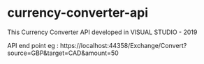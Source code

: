 # currency-converter-api
This Currency Converter API developed in VISUAL STUDIO - 2019 

API end point eg : https://localhost:44358/Exchange/Convert?source=GBP&target=CAD&amount=50
